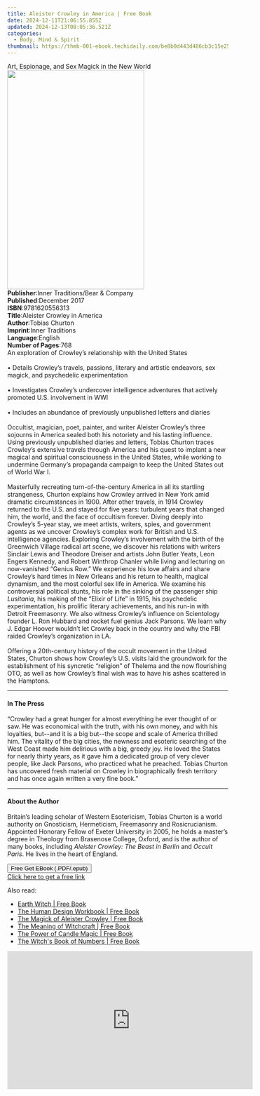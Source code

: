 ```yaml
---
title: Aleister Crowley in America | Free Book
date: 2024-12-11T21:06:55.855Z
updated: 2024-12-13T08:05:36.521Z
categories:
  - Body, Mind & Spirit
thumbnail: https://thmb-001-ebook.techidaily.com/be8b0d443d486cb3c15e258a3ca39cc78b57eb1a83ddfa3b636dbb3283f3cbc7.jpg
---
```

<main id="book-container">
  <div class="flex flex-col">
    <div class="book-brief flex-1 py-6 px-4 sm:p-6 md:py-10 md:px-8">
      <!-- brief-->
      <div class="book-brief-main">
        Art, Espionage, and Sex Magick in the New World
      </div>
    </div>
    <div
      class="book-meta-info flex-1 grid gap-4 col-start-1 col-end-3 row-start-1 sm:mb-6 sm:grid-cols-4 lg:gap-6 lg:col-start-2 lg:row-end-6 lg:row-span-6 lg:mb-0"
    >
      <div
        class="book-meta-info-left place-content-center mt-4 p-4 text-sm leading-6 col-start-2 col-span-2 dark:text-slate-400"
      >
        <img
          class="w-full h-500 object-cover rounded-lg sm:h-255 sm:col-span-2 lg:col-span-full"
          src="https://img-001-ebook.techidaily.com/ea8898917e72655f6fea1bbe6626b35282ea0c251fd0fea9815cd1cf9aef60a9.jpg"
          alt=""
          width="312"
          height="500"
        />
      </div>
      <div
        class="book-meta-info-right mt-2 col-start-1 row-start-2 col-span-3 self-center"
      >
        <!-- meta data  -->
        <div class="flex flex-col px-4 md:px-8">
          <div class="flex-1">
            <strong>Publisher</strong>:<span class="px-2"
              >Inner Traditions/Bear &amp; Company</span
            >
          </div>
          <div class="flex-1">
            <strong>Published</strong>:<span class="px-2">December 2017</span>
          </div>
          <div class="flex-1">
            <strong>ISBN</strong>:<span class="px-2">9781620556313</span>
          </div>
          <div class="flex-1">
            <strong>Title</strong>:<span class="px-2"
              >Aleister Crowley in America</span
            >
          </div>
          <div class="flex-1">
            <strong>Author</strong>:<span class="px-2">Tobias Churton</span>
          </div>
          <div class="flex-1">
            <strong>Imprint</strong>:<span class="px-2">Inner Traditions</span>
          </div>
          <div class="flex-1">
            <strong>Language</strong>:<span class="px-2">English</span>
          </div>
          <div class="flex-1">
            <strong>Number of Pages</strong>:<span class="px-2">768</span>
          </div>
        </div>
      </div>
    </div>
    <div class="book-description flex-1 py-6 px-4 sm:p-6 md:py-10 md:px-8">
      <div class="book-description-main">
        <div accordion-content="" id="description">
          An exploration of Crowley’s relationship with the United States
          <br /><br />• Details Crowley’s travels, passions, literary and
          artistic endeavors, sex magick, and psychedelic experimentation
          <br /><br />• Investigates Crowley’s undercover intelligence
          adventures that actively promoted U.S. involvement in WWI
          <br /><br />• Includes an abundance of previously unpublished letters
          and diaries <br /><br />Occultist, magician, poet, painter, and writer
          Aleister Crowley’s three sojourns in America sealed both his notoriety
          and his lasting influence. Using previously unpublished diaries and
          letters, Tobias Churton traces Crowley’s extensive travels through
          America and his quest to implant a new magical and spiritual
          consciousness in the United States, while working to undermine
          Germany’s propaganda campaign to keep the United States out of World
          War I. <br /><br />Masterfully recreating turn-of-the-century America
          in all its startling strangeness, Churton explains how Crowley arrived
          in New York amid dramatic circumstances in 1900. After other travels,
          in 1914 Crowley returned to the U.S. and stayed for five years:
          turbulent years that changed him, the world, and the face of occultism
          forever. Diving deeply into Crowley’s 5-year stay, we meet artists,
          writers, spies, and government agents as we uncover Crowley’s complex
          work for British and U.S. intelligence agencies. Exploring Crowley’s
          involvement with the birth of the Greenwich Village radical art scene,
          we discover his relations with writers Sinclair Lewis and Theodore
          Dreiser and artists John Butler Yeats, Leon Engers Kennedy, and Robert
          Winthrop Chanler while living and lecturing on now-vanished “Genius
          Row.” We experience his love affairs and share Crowley’s hard times in
          New Orleans and his return to health, magical dynamism, and the most
          colorful sex life in America. We examine his controversial political
          stunts, his role in the sinking of the passenger ship
          <i>Lusitania</i>, his making of the “Elixir of Life” in 1915, his
          psychedelic experimentation, his prolific literary achievements, and
          his run-in with Detroit Freemasonry. We also witness Crowley’s
          influence on Scientology founder L. Ron Hubbard and rocket fuel genius
          Jack Parsons. We learn why J. Edgar Hoover wouldn’t let Crowley back
          in the country and why the FBI raided Crowley’s organization in LA.
          <br /><br />Offering a 20th-century history of the occult movement in
          the United States, Churton shows how Crowley’s U.S. visits laid the
          groundwork for the establishment of his syncretic “religion” of
          Thelema and the now flourishing OTO, as well as how Crowley’s final
          wish was to have his ashes scattered in the Hamptons.
        </div>
        <div class="accordion-fader"></div>
      </div>
    </div>
    <div class="book-excerpts flex-1 py-6 px-4 sm:p-6 md:py-10 md:px-8">
      <!-- excerpts-->
      <div class="book-excerpts-main">
        <hr />
        <h4 class="placeholder placeholder-heading">
          <span>In The Press</span>
        </h4>
        <p>
          “Crowley had a great hunger for almost everything he ever thought of
          or saw. He was economical with the truth, with his own money, and with
          his loyalties, but--and it is a big but--the scope and scale of
          America thrilled him. The vitality of the big cities, the newness and
          esoteric searching of the West Coast made him delirious with a big,
          greedy joy. He loved the States for nearly thirty years, as it gave
          him a dedicated group of very clever people, like Jack Parsons, who
          practiced what he preached. Tobias Churton has uncovered fresh
          material on Crowley in biographically fresh territory and has once
          again written a very fine book.”
        </p>
      </div>
    </div>
    <div class="book-about-author flex-1 py-6 px-4 sm:p-6 md:py-10 md:px-8">
      <!-- about author-->
      <div class="book-main-author-main">
        <hr />
        <h4 class="placeholder placeholder-heading">
          <span>About the Author</span>
        </h4>
        <p>
          Britain’s leading scholar of Western Esotericism, Tobias Churton is a
          world authority on Gnosticism, Hermeticism, Freemasonry and
          Rosicrucianism. Appointed Honorary Fellow of Exeter University in
          2005, he holds a master’s degree in Theology from Brasenose College,
          Oxford, and is the author of many books, including
          <i>Aleister Crowley: The Beast in Berlin</i> and <i>Occult Paris</i>.
          He lives in the heart of England.
        </p>
      </div>
    </div>
    <div class="book-free-get flex-1 py-6 px-4 sm:p-6 md:py-10 md:px-8">
      <button
        id="btn-free-get"
        class="bg-blue-500 hover:bg-blue-700 text-white font-bold py-2 px-4 rounded"
      >
        Free Get EBook (.PDF/.epub)
      </button>
      <div id="countdown-display" class="px-2 text-lg mt-2"></div>
      <a
        id="free-link"
        class="hidden bg-blue-500 hover:bg-blue-700 text-white font-bold py-2 px-4 rounded"
        href="https://www.ebooks.com/en-us/book/95782196/aleister-crowley-in-america/tobias-churton/"
        target="_blank"
        >Click here to get a free link</a
      >
    </div>
    <script>
      let countdownTime = 0;
      let countdownInterval = null;
      document
        .getElementById('btn-free-get')
        .addEventListener('click', startCountdown);
      function startCountdown() {
        countdownTime = new Date().getTime() + 60000 * 3;
        countdownInterval = setInterval(updateCountdown, 1000);
        document.getElementById('btn-free-get').disabled = true;
        document
          .getElementById('btn-free-get')
          .classList.add('bg-gray-500', 'cursor-not-allowed');
      }
      function updateCountdown() {
        let currentTime = new Date().getTime();
        let timeLeft = countdownTime - currentTime;
        let secondsLeft = Math.floor(timeLeft / 1000);
        document.getElementById('countdown-display').innerHTML =
          `Remaining time: ${secondsLeft} seconds.`;
        if (secondsLeft <= 0) {
          clearInterval(countdownInterval);
          document.getElementById('btn-free-get').classList.add('hidden');
          document.getElementById('free-link').classList.remove('hidden');
          document.getElementById('countdown-display').innerHTML = '';
        }
      }
    </script>
  </div>
</main>

<ins class="adsbygoogle"
      style="display:block"
      data-ad-client="ca-pub-7571918770474297"
      data-ad-slot="8358498916"
      data-ad-format="auto"
      data-full-width-responsive="true"></ins>
    

<span class="atpl-alsoreadstyle">Also read:</span>
<div><ul>
<li><a href="https://novels-ebooks.techidaily.com/210503045-9781950253326-earth-witch/"><u>Earth Witch | Free Book</u></a></li>
<li><a href="https://novels-ebooks.techidaily.com/210503044-9781950253302-the-human-design-workbook/"><u>The Human Design Workbook | Free Book</u></a></li>
<li><a href="https://novels-ebooks.techidaily.com/210503042-9781633412774-the-magick-of-aleister-crowley/"><u>The Magick of Aleister Crowley | Free Book</u></a></li>
<li><a href="https://novels-ebooks.techidaily.com/210503047-9781633412781-the-meaning-of-witchcraft/"><u>The Meaning of Witchcraft | Free Book</u></a></li>
<li><a href="https://novels-ebooks.techidaily.com/210503051-9781633412866-the-power-of-candle-magic/"><u>The Power of Candle Magic | Free Book</u></a></li>
<li><a href="https://novels-ebooks.techidaily.com/210503048-9781950253289-the-witchs-book-of-numbers/"><u>The Witch's Book of Numbers | Free Book</u></a></li>
</ul></div>

<!-- affiliate ads begin -->
<iframe width="560" height="315" src="https://www.youtube.com/embed/JlX-G8rBs1w?si=iIhUoWAq5x3YK9rA" title="YouTube video player" frameborder="0" allow="accelerometer; autoplay; clipboard-write; encrypted-media; gyroscope; picture-in-picture; web-share" referrerpolicy="strict-origin-when-cross-origin" allowfullscreen></iframe>
<!-- affiliate ads end -->

